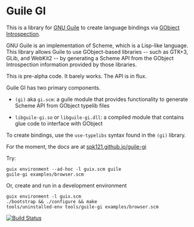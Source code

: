# Guile GI

This is a library for [GNU Guile](https://gnu.org/software/guile) to
create language bindings via [GObject Introspection](https://gi.readthedocs.io).

GNU Guile is an implementation of Scheme, which is a Lisp-like language.
This library allows Guile to use GObject-based libraries -- such as GTK+3,
GLib, and WebKit2 -- by generating a Scheme API from the GObject Introspection
information provided by those libraries.

This is pre-alpha code.  It barely works.  The API is in flux.

Guile GI has two primary components.

* `(gi)` aka `gi.scm`: a guile module that provides functionality to
  generate Scheme API from GObject typelib files

* `libguile-gi.so` or `libguile-gi.dll`: a compiled module that
  contains glue code to interface with GObject

To create bindings, use the `use-typelibs` syntax
found in the `(gi)` library.

For the moment, the docs are at
[spk121.github.io/guile-gi](https://spk121.github.io/guile-gi/)

Try:

    guix environment --ad-hoc -l guix.scm guile
    guile-gi examples/browser.scm

Or, create and run in a development environment

    guix environment -l guix.scm
    ./bootstrap && ./configure && make
    tools/uninstalled-env tools/guile-gi examples/browser.scm


[![Build Status](https://travis-ci.com/spk121/guile-gi.svg?branch=master)](https://travis-ci.com/spk121/guile-gi)
